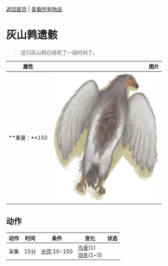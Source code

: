[返回首页](index.md)   |  [查看所有物品](object.md)
# 灰山鹑遗骸  
> 这只灰山鹑已经死了一段时间了。  
  
  属性  |   图片   
 ----  |  ----:   
 **重量：**150  |  ![](Sprite/PartridgeCarcass.png)   
  
## 动作  
动作  |  时间  |  条件  |  变化  |  状态  
----  |  ----  |  ----  |  ----  |  ----  
采集  |  15分  |  [光亮](Light.md):10-100  |  [鸟骨](BonesBird.md)(1)<br>[羽毛](Feathers.md)(1~3)  |    
